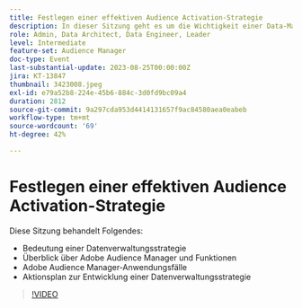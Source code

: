 ```yaml
---
title: Festlegen einer effektiven Audience Activation-Strategie
description: In dieser Sitzung geht es um die Wichtigkeit einer Data-Management-Strategie, Adobe Audience Manager-Übersicht und -Funktionen, Adobe Audience Manager-Anwendungsfälle und einen Aktionsplan für die Einrichtung einer Data-Management-Strategie
role: Admin, Data Architect, Data Engineer, Leader
level: Intermediate
feature-set: Audience Manager
doc-type: Event
last-substantial-update: 2023-08-25T00:00:00Z
jira: KT-13847
thumbnail: 3423008.jpeg
exl-id: e79a52b8-224e-45b6-884c-3d0fd9bc09a4
duration: 2812
source-git-commit: 9a297cda953d4414131657f9ac84580aea0eabeb
workflow-type: tm+mt
source-wordcount: '69'
ht-degree: 42%

---
```


# Festlegen einer effektiven Audience Activation-Strategie

Diese Sitzung behandelt Folgendes:

- Bedeutung einer Datenverwaltungsstrategie
- Überblick über Adobe Audience Manager und Funktionen
- Adobe Audience Manager-Anwendungsfälle
- Aktionsplan zur Entwicklung einer Datenverwaltungsstrategie

>[!VIDEO](https://video.tv.adobe.com/v/3423008/?learn=on)
